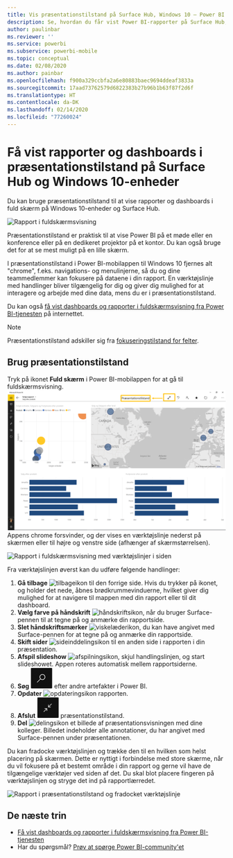 ```yaml
---
title: Vis præsentationstilstand på Surface Hub, Windows 10 – Power BI
description: Se, hvordan du får vist Power BI-rapporter på Surface Hub, og hvordan du får vist Power BI-dashboards, -rapporter og -felter i fuldskærmsvisning på Windows 10-enheder.
author: paulinbar
ms.reviewer: ''
ms.service: powerbi
ms.subservice: powerbi-mobile
ms.topic: conceptual
ms.date: 02/08/2020
ms.author: painbar
ms.openlocfilehash: f900a329ccbfa2a6e80883baec9694ddeaf3833a
ms.sourcegitcommit: 17aad73762579d6822383b27b96b1b63f87f2d6f
ms.translationtype: HT
ms.contentlocale: da-DK
ms.lasthandoff: 02/14/2020
ms.locfileid: "77260024"
---
```

# <a name="view-reports-and-dashboards-in-presentation-mode-on-surface-hub-and-windows-10-devices"></a>Få vist rapporter og dashboards i præsentationstilstand på Surface Hub og Windows 10-enheder
Du kan bruge præsentationstilstand til at vise rapporter og dashboards i fuld skærm på Windows 10-enheder og Surface Hub. 

![Rapport i fuldskærmsvisning](./media/mobile-windows-10-app-presentation-mode/power-bi-presentation-mode-2.png)

Præsentationstilstand er praktisk til at vise Power BI på et møde eller en konference eller på en dedikeret projektor på et kontor. Du kan også bruge det for at se mest muligt på en lille skærm. 

I præsentationstilstand i Power BI-mobilappen til Windows 10 fjernes alt "chrome", f.eks. navigations- og menulinjerne, så du og dine teammedlemmer kan fokusere på dataene i din rapport. En værktøjslinje med handlinger bliver tilgængelig for dig og giver dig mulighed for at interagere og arbejde med dine data, mens du er i præsentationstilstand.

Du kan også [få vist dashboards og rapporter i fuldskærmsvisning fra Power BI-tjenesten](../end-user-focus.md) på internettet.

> [!NOTE]
> Præsentationstilstand adskiller sig fra [fokuseringstilstand for felter](mobile-tiles-in-the-mobile-apps.md).
> 
> 

## <a name="use-presentation-mode"></a>Brug præsentationstilstand
Tryk på ikonet **Fuld skærm** i Power BI-mobilappen for at gå til fuldskærmsvisning.
![Ikonet Fuld skærm](././media/mobile-windows-10-app-presentation-mode/power-bi-full-screen-icon.png) Appens chrome forsvinder, og der vises en værktøjslinje nederst på skærmen eller til højre og venstre side (afhænger af skærmstørrelsen).

![Rapport i fuldskærmsvisning med værktøjslinjer i siden](./media/mobile-windows-10-app-presentation-mode/power-bi-presentation-mode-2.png)

Fra værktøjslinjen øverst kan du udføre følgende handlinger:

1. **Gå tilbage** ![tilbageikon](./media/mobile-windows-10-app-presentation-mode/power-bi-windows-10-presentation-back-icon.png) til den forrige side. Hvis du trykker på ikonet, og holder det nede, åbnes brødkrummevinduerne, hvilket giver dig mulighed for at navigere til mappen med din rapport eller til dit dashboard.
2. **Vælg farve på håndskrift** ![håndskriftsikon](./media/mobile-windows-10-app-presentation-mode/power-bi-windows-10-presentation-ink-icon.png), når du bruger Surface-pennen til at tegne på og anmærke din rapportside.
3. **Slet håndskriftsmærker** ![viskelæderikon](./media/mobile-windows-10-app-presentation-mode/power-bi-windows-10-presentation-eraser-icon.png), du kan have angivet med Surface-pennen for at tegne på og anmærke din rapportside.  
4. **Skift sider** ![sideinddelingsikon](./media/mobile-windows-10-app-presentation-mode/power-bi-windows-10-presentation-pages-icon.png) til en anden side i rapporten i din præsentation.
5. **Afspil slideshow** ![afspilningsikon](./media/mobile-windows-10-app-presentation-mode/power-bi-windows-10-presentation-play-icon.png), skjul handlingslinjen, og start slideshowet. Appen roteres automatisk mellem rapportsiderne. 
6. **Søg** ![søgeikon](./media/mobile-windows-10-app-presentation-mode/power-bi-windows-10-presentation-search-icon.png) efter andre artefakter i Power BI.
7. **Opdater** ![opdateringsikon](./media/mobile-windows-10-app-presentation-mode/power-bi-windows-10-presentation-refresh-icon.png) rapporten.
8. **Afslut** ![afslutning af fuldskærmstilstand](./media/mobile-windows-10-app-presentation-mode/power-bi-windows-10-exit-full-screen-icon.png) præsentationstilstand.
8. **Del** ![delingsikon](./media/mobile-windows-10-app-presentation-mode/power-bi-windows-10-share-icon.png) et billede af præsentationsvisningen med dine kolleger. Billedet indeholder alle annotationer, du har angivet med Surface-pennen under præsentationen.

Du kan fradocke værktøjslinjen og trække den til en hvilken som helst placering på skærmen. Dette er nyttigt i forbindelse med store skærme, når du vil fokusere på et bestemt område i din rapport og gerne vil have de tilgængelige værktøjer ved siden af det. Du skal blot placere fingeren på værktøjslinjen og stryge det ind på rapportlærredet.

![Rapport i præsentationstilstand og fradocket værktøjslinje](./media/mobile-windows-10-app-presentation-mode/power-bi-windows-10-presentation-drag-toolbar-2.png)


## <a name="next-steps"></a>De næste trin
* [Få vist dashboards og rapporter i fuldskærmsvisning fra Power BI-tjenesten](../end-user-focus.md)
* Har du spørgsmål? [Prøv at spørge Power BI-community'et](https://community.powerbi.com/)

